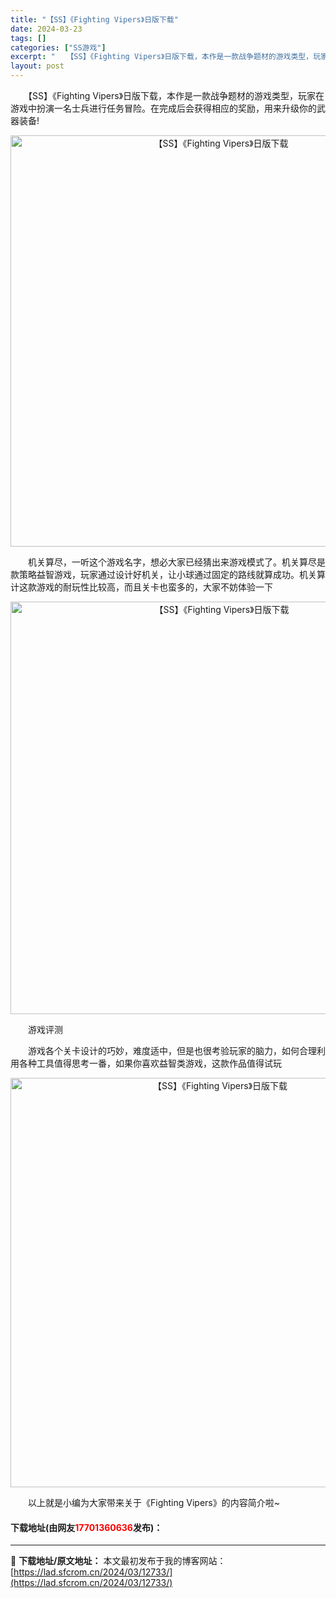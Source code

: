 ```yaml
---
title: "【SS】《Fighting Vipers》日版下载"
date: 2024-03-23
tags: []
categories: ["SS游戏"]
excerpt: "　　【SS】《Fighting Vipers》日版下载，本作是一款战争题材的游戏类型，玩家在游戏中扮演一名士兵进行任务冒险。在完成后会获得相应的奖励，用来升级你的武器装备! 　　机关算尽，一听这个游戏名字，想必大家已经猜出来游戏模式了。机关算尽是款策略益智游戏，玩家通过设计好机关，让小球通过固定的路&hellip;"
layout: post
---
```


 <p>　　【SS】《Fighting Vipers》日版下载，本作是一款战争题材的游戏类型，玩家在游戏中扮演一名士兵进行任务冒险。在完成后会获得相应的奖励，用来升级你的武器装备!</p> <p align="center"><img align="" border="0" src="https://lad.sfcrom.cn/wp-content/uploads/2024/03/20240323_65fefe252fa26.png" width="658" alt="【SS】《Fighting Vipers》日版下载" /></p> <p>　　机关算尽，一听这个游戏名字，想必大家已经猜出来游戏模式了。机关算尽是款策略益智游戏，玩家通过设计好机关，让小球通过固定的路线就算成功。机关算计这款游戏的耐玩性比较高，而且关卡也蛮多的，大家不妨体验一下</p> <p align="center"><img align="" border="0" src="https://lad.sfcrom.cn/wp-content/uploads/2024/03/20240323_65fefe25d3739.png" width="660" alt="【SS】《Fighting Vipers》日版下载" /></p> <p>　　游戏评测</p> <p>　　游戏各个关卡设计的巧妙，难度适中，但是也很考验玩家的脑力，如何合理利用各种工具值得思考一番，如果你喜欢益智类游戏，这款作品值得试玩</p> <p align="center"><img align="" border="0" src="https://lad.sfcrom.cn/wp-content/uploads/2024/03/20240323_65fefe26882a4.png" width="655" alt="【SS】《Fighting Vipers》日版下载" /></p> <p>　　以上就是小编为大家带来关于《Fighting Vipers》的内容简介啦~</p> <p><h4>下载地址(由网友<font color="red">17701360636</font>发布)：</h4></p> 

---
📖 **下载地址/原文地址：** 本文最初发布于我的博客网站：[https://lad.sfcrom.cn/2024/03/12733/](https://lad.sfcrom.cn/2024/03/12733/)
